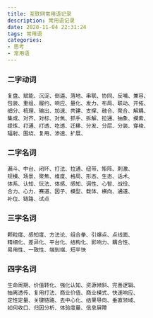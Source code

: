 ```yaml
---
title: 互联网常用语记录
description: 常用语记录
date: 2020-11-04 22:31:24
tags: 常用语
categories:
- 思考
- 常用语
---
```

 
### 二字动词
```textmate
复盘、赋能、沉淀、倒逼、落地、串联、协同、反哺、兼容、
包装、重组、履约、响应、量化、发力、布局、联动、开拓、
细分、梳理、输出、加速、共建、支撑、融合、聚合、解耦、
集成、对齐、对标、对焦、抓手、拆解、拉通、抽象、摸索、
提炼、打通、打透、吃透、迁移、分发、分层、分装、穿梭、
辐射、围绕、复用、渗透、扩展、
```

### 二字名词
```textmate
漏斗、中台、闭环、打法、拉通、纽带、矩阵、刺激、
规模、场景、聚焦、维度、格局、形态、生态、话术、
体系、认知、玩法、体感、感知、调性、心智、战役、
合力、心力、赛道、因子、模型、载体、横向、通道、
补位、链路、试点
```

### 三字名词
```textmate
颗粒度、感知度、方法论、组合拳、引爆点、点线面、
精细化、差异化、平台化、结构化、影响力、耦合性、
易用性、一致性、端到端、短平快
```

### 四字名词
```textmate
生命周期、价值转化、强化认知、资源倾斜、完善逻辑、
抽离透传、复用打法、商业价值、商业模式、快速响应、
定性定量、关键链路、去中心化、结果导向、垂直领域、
如何收口、归因分析、体验度量、信息屏障
```





